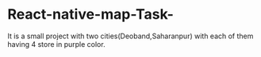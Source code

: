 # React-native-map-Task-
It is a small project with two cities(Deoband,Saharanpur) with each of them having 4 store in purple color.
